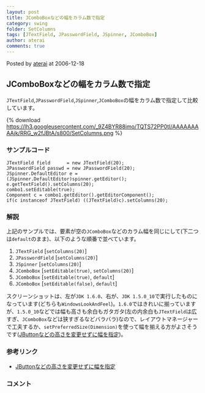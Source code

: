```yaml
---
layout: post
title: JComboBoxなどの幅をカラム数で指定
category: swing
folder: SetColumns
tags: [JTextField, JPasswordField, JSpinner, JComboBox]
author: aterai
comments: true
---
```


Posted by [aterai](http://terai.xrea.jp/aterai.html) at 2006-12-18

## JComboBoxなどの幅をカラム数で指定
`JTextField`,`JPasswordField`,`JSpinner`,`JComboBox`の幅をカラム数で指定して比較しています。


{% download https://lh3.googleusercontent.com/_9Z4BYR88imo/TQTS72PP0tI/AAAAAAAAAjk/RRG_w2fJBtA/s800/SetColumns.png %}

### サンプルコード
<pre class="prettyprint"><code>JTextField field      = new JTextField(20);
JPasswordField passwd = new JPasswordField(20);
JSpinner.DefaultEditor e = (JSpinner.DefaultEditor)spinner.getEditor();
e.getTextField().setColumns(20);
combo1.setEditable(true);
Component c = combo1.getEditor().getEditorComponent();
if(c instanceof JTextField) ((JTextField)c).setColumns(20);
</code></pre>

### 解説
上記のサンプルでは、要素が空の`JComboBox`などのカラム幅を同じにして(下二つは`default`のまま)、以下のような順番で並べています。
1. `JTextField` [`setColumns(20)`]
1. `JPasswordField` [`setColumns(20)`]
1. `JSpinner` [`setColumns(20)`]
1. `JComboBox` [`setEditable(true)`, `setColumns(20)`]
1. `JComboBox` [`setEditable(true)`, `default`]
1. `JComboBox` [`setEditable(false)`, `default`]

スクリーンショットは、左が`JDK 1.6.0`、右が、`JDK 1.5.0_10`で実行したものになっています(どちらも`WindowsLookAndFeel`)。`1.6.0`ではきれいに揃っていますが、`1.5.0_10`などでは幅も高さも余白もガタガタ(左の内余白も`JTextField`は広すぎ、`JComboBox`などは狭すぎるなどバラバラ)なので、レイアウトマネージャーで工夫するか、`setPreferredSize(Dimension)`を使って幅を揃える方がよさそうです([JButtonなどの高さを変更せずに幅を指定](http://terai.xrea.jp/Swing/ButtonWidth.html))。

### 参考リンク
- [JButtonなどの高さを変更せずに幅を指定](http://terai.xrea.jp/Swing/ButtonWidth.html)

<!-- dummy comment line for breaking list -->

### コメント
